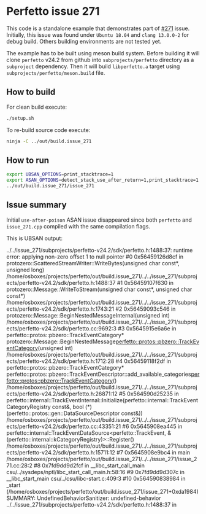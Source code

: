 # Perfetto issue 271

This code is a standalone example that demonstrates part of [#271](https://github.com/google/perfetto/issues/271) issue.
Initially, this issue was found under `Ubuntu 18.04` and `clang 13.0.0-2` for debug build.
Others building environments are not tested yet.

The example has to be built using meson build system.
Before building it will clone `perfetto` v24.2 from github into `subprojects/perfetto` directory as a `subproject` dependency.
Then it will build `libperfetto.a` target using `subprojects/perfetto/meson.build` file.

## How to build
For clean build execute:
```sh
./setup.sh
```

To re-build source code execute:
```sh
ninja -C ../out/build.issue_271
```

## How to run

```sh
export UBSAN_OPTIONS=print_stacktrace=1
export ASAN_OPTIONS=detect_stack_use_after_return=1,print_stacktrace=1
../out/build.issue_271/issue_271
```

## Issue summary

Initial `use-after-poison` ASAN issue disappeared since both `perfetto` and `issue_271.cpp` compiled with the same compilation flags.

This is UBSAN output:
>
../../issue_271/subprojects/perfetto-v24.2/sdk/perfetto.h:1488:37: runtime error: applying non-zero offset 1 to null pointer
    #0 0x56459126d8cf in protozero::ScatteredStreamWriter::WriteBytes(unsigned char const*, unsigned long) /home/osboxes/projects/perfetto/out/build.issue_271/../../issue_271/subprojects/perfetto-v24.2/sdk/perfetto.h:1488:37
    #1 0x56459107f630 in protozero::Message::WriteToStream(unsigned char const*, unsigned char const*) /home/osboxes/projects/perfetto/out/build.issue_271/../../issue_271/subprojects/perfetto-v24.2/sdk/perfetto.h:1743:21
    #2 0x56459093c546 in protozero::Message::BeginNestedMessageInternal(unsigned int) /home/osboxes/projects/perfetto/out/build.issue_271/../../issue_271/subprojects/perfetto-v24.2/sdk/perfetto.cc:9692:3
    #3 0x5645915e6a6e in perfetto::protos::pbzero::TrackEventCategory* protozero::Message::BeginNestedMessage<perfetto::protos::pbzero::TrackEventCategory>(unsigned int) /home/osboxes/projects/perfetto/out/build.issue_271/../../issue_271/subprojects/perfetto-v24.2/sdk/perfetto.h:1712:28
    #4 0x56459118f2df in perfetto::protos::pbzero::TrackEventCategory* perfetto::protos::pbzero::TrackEventDescriptor::add_available_categories<perfetto::protos::pbzero::TrackEventCategory>() /home/osboxes/projects/perfetto/out/build.issue_271/../../issue_271/subprojects/perfetto-v24.2/sdk/perfetto.h:26871:12
    #5 0x564590d25235 in perfetto::internal::TrackEventInternal::Initialize(perfetto::internal::TrackEventCategoryRegistry const&, bool (*)(perfetto::protos::gen::DataSourceDescriptor const&)) /home/osboxes/projects/perfetto/out/build.issue_271/../../issue_271/subprojects/perfetto-v24.2/sdk/perfetto.cc:43351:21
    #6 0x5645908ea445 in perfetto::internal::TrackEventDataSource<perfetto::TrackEvent, &(perfetto::internal::kCategoryRegistry)>::Register() /home/osboxes/projects/perfetto/out/build.issue_271/../../issue_271/subprojects/perfetto-v24.2/sdk/perfetto.h:15711:12
    #7 0x5645908e9bc4 in main /home/osboxes/projects/perfetto/out/build.issue_271/../../issue_271/issue_271.cc:28:2
    #8 0x7fd9dd9d2fcf in __libc_start_call_main csu/../sysdeps/nptl/libc_start_call_main.h:58:16
    #9 0x7fd9dd9d307c in __libc_start_main csu/../csu/libc-start.c:409:3
    #10 0x564590838984 in _start (/home/osboxes/projects/perfetto/out/build.issue_271/issue_271+0xda1984)
SUMMARY: UndefinedBehaviorSanitizer: undefined-behavior ../../issue_271/subprojects/perfetto-v24.2/sdk/perfetto.h:1488:37 in
